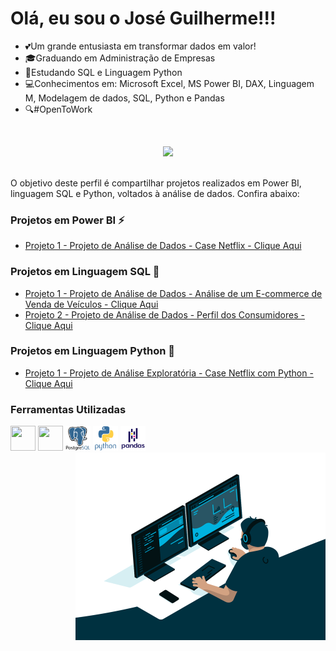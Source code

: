 # Olá, eu sou o José Guilherme!!!


- 💕Um grande entusiasta em transformar dados em valor!
- 🎓Graduando em Administração de Empresas
- 🚀Estudando SQL e Linguagem Python
- 💻Conhecimentos em: Microsoft Excel, MS Power BI, DAX, Linguagem M, Modelagem de dados, SQL, Python e Pandas
- 🔍#OpenToWork

<br />

<div align= 'center'>

![](https://komarev.com/ghpvc/?username=jguilhermeex&style=for-the-badge)

</div>

<br />
 O objetivo deste perfil é compartilhar projetos realizados em Power BI, linguagem SQL e Python, voltados à análise de dados.
 Confira abaixo:
<br />

 ### Projetos em Power BI ⚡
 - [Projeto 1 - Projeto de Análise de Dados - Case Netflix - Clique Aqui](https://github.com/jguilhermeex/powerbi.git)
 
 ### Projetos em Linguagem SQL 💾                                                                                                                                   
 - [Projeto 1 - Projeto de Análise de Dados - Análise de um E-commerce de Venda de Veículos - Clique Aqui](https://github.com/jguilhermeex/PortfolioSQL-02.git)
 - [Projeto 2 - Projeto de Análise de Dados - Perfil dos Consumidores - Clique Aqui](https://github.com/jguilhermeex/PortfolioSQL-03.git)

 ### Projetos em Linguagem Python 🐍
 
- [Projeto 1  - Projeto de Análise Exploratória - Case Netflix com Python - Clique Aqui](https://github.com/jguilhermeex/Python_Pandas.git)


### Ferramentas Utilizadas
 <div>
<img src="https://github.com/sempostma/office365-icons/blob/master/png/1024/excel.png"width="40" height=40"/>
<img src="https://github.com/microsoft/PowerBI-Icons/blob/main/PNG/Power-BI.png"width="40" height=40"/>
<img src="https://github.com/devicons/devicon/blob/master/icons/postgresql/postgresql-original-wordmark.svg" width="40" height=40"/>
<img src="https://github.com/devicons/devicon/blob/master/icons/python/python-original-wordmark.svg" width="40" height=40 "/>
<img src="https://github.com/devicons/devicon/blob/master/icons/pandas/pandas-original-wordmark.svg" width="40" height=40"/>


 
  
<div style="display: flex; justify-content: space-between;"> <br>
  <img align="left"height="300" alt="coding-time" src="code.gif">

   
   
   
   

      


   







